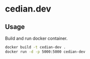 # cedian.dev

## Usage

Build and run docker container.

```sh
docker build -t cedian-dev .
docker run -d -p 5000:5000 cedian-dev
```
